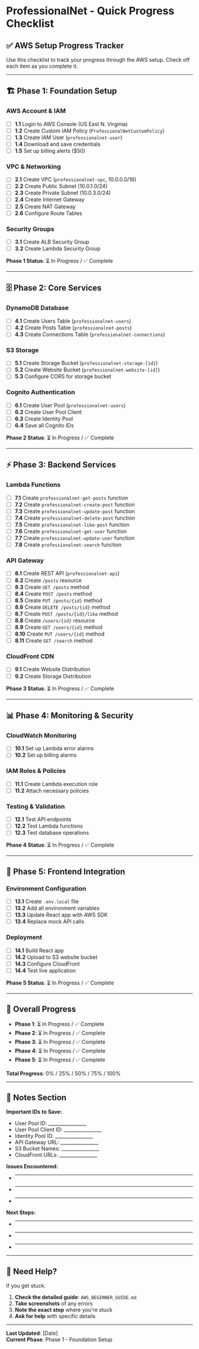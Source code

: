# ProfessionalNet - Quick Progress Checklist

## ✅ **AWS Setup Progress Tracker**

Use this checklist to track your progress through the AWS setup. Check off each item as you complete it.

---

## 🏗️ **Phase 1: Foundation Setup**

### **AWS Account & IAM**
- [ ] **1.1** Login to AWS Console (US East N. Virginia)
- [ ] **1.2** Create Custom IAM Policy (`ProfessionalNetCustomPolicy`)
- [ ] **1.3** Create IAM User (`professionalnet-user`)
- [ ] **1.4** Download and save credentials
- [ ] **1.5** Set up billing alerts ($50)

### **VPC & Networking**
- [ ] **2.1** Create VPC (`professionalnet-vpc`, 10.0.0.0/16)
- [ ] **2.2** Create Public Subnet (10.0.1.0/24)
- [ ] **2.3** Create Private Subnet (10.0.3.0/24)
- [ ] **2.4** Create Internet Gateway
- [ ] **2.5** Create NAT Gateway
- [ ] **2.6** Configure Route Tables

### **Security Groups**
- [ ] **3.1** Create ALB Security Group
- [ ] **3.2** Create Lambda Security Group

**Phase 1 Status**: ⏳ In Progress / ✅ Complete

---

## 🗄️ **Phase 2: Core Services**

### **DynamoDB Database**
- [ ] **4.1** Create Users Table (`professionalnet-users`)
- [ ] **4.2** Create Posts Table (`professionalnet-posts`)
- [ ] **4.3** Create Connections Table (`professionalnet-connections`)

### **S3 Storage**
- [ ] **5.1** Create Storage Bucket (`professionalnet-storage-[id]`)
- [ ] **5.2** Create Website Bucket (`professionalnet-website-[id]`)
- [ ] **5.3** Configure CORS for storage bucket

### **Cognito Authentication**
- [ ] **6.1** Create User Pool (`professionalnet-users`)
- [ ] **6.2** Create User Pool Client
- [ ] **6.3** Create Identity Pool
- [ ] **6.4** Save all Cognito IDs

**Phase 2 Status**: ⏳ In Progress / ✅ Complete

---

## ⚡ **Phase 3: Backend Services**

### **Lambda Functions**
- [ ] **7.1** Create `professionalnet-get-posts` function
- [ ] **7.2** Create `professionalnet-create-post` function
- [ ] **7.3** Create `professionalnet-update-post` function
- [ ] **7.4** Create `professionalnet-delete-post` function
- [ ] **7.5** Create `professionalnet-like-post` function
- [ ] **7.6** Create `professionalnet-get-user` function
- [ ] **7.7** Create `professionalnet-update-user` function
- [ ] **7.8** Create `professionalnet-search` function

### **API Gateway**
- [ ] **8.1** Create REST API (`professionalnet-api`)
- [ ] **8.2** Create `/posts` resource
- [ ] **8.3** Create `GET /posts` method
- [ ] **8.4** Create `POST /posts` method
- [ ] **8.5** Create `PUT /posts/{id}` method
- [ ] **8.6** Create `DELETE /posts/{id}` method
- [ ] **8.7** Create `POST /posts/{id}/like` method
- [ ] **8.8** Create `/users/{id}` resource
- [ ] **8.9** Create `GET /users/{id}` method
- [ ] **8.10** Create `PUT /users/{id}` method
- [ ] **8.11** Create `GET /search` method

### **CloudFront CDN**
- [ ] **9.1** Create Website Distribution
- [ ] **9.2** Create Storage Distribution

**Phase 3 Status**: ⏳ In Progress / ✅ Complete

---

## 📊 **Phase 4: Monitoring & Security**

### **CloudWatch Monitoring**
- [ ] **10.1** Set up Lambda error alarms
- [ ] **10.2** Set up billing alarms

### **IAM Roles & Policies**
- [ ] **11.1** Create Lambda execution role
- [ ] **11.2** Attach necessary policies

### **Testing & Validation**
- [ ] **12.1** Test API endpoints
- [ ] **12.2** Test Lambda functions
- [ ] **12.3** Test database operations

**Phase 4 Status**: ⏳ In Progress / ✅ Complete

---

## 🔧 **Phase 5: Frontend Integration**

### **Environment Configuration**
- [ ] **13.1** Create `.env.local` file
- [ ] **13.2** Add all environment variables
- [ ] **13.3** Update React app with AWS SDK
- [ ] **13.4** Replace mock API calls

### **Deployment**
- [ ] **14.1** Build React app
- [ ] **14.2** Upload to S3 website bucket
- [ ] **14.3** Configure CloudFront
- [ ] **14.4** Test live application

**Phase 5 Status**: ⏳ In Progress / ✅ Complete

---

## 🎯 **Overall Progress**

- **Phase 1**: ⏳ In Progress / ✅ Complete
- **Phase 2**: ⏳ In Progress / ✅ Complete  
- **Phase 3**: ⏳ In Progress / ✅ Complete
- **Phase 4**: ⏳ In Progress / ✅ Complete
- **Phase 5**: ⏳ In Progress / ✅ Complete

**Total Progress**: 0% / 25% / 50% / 75% / 100%

---

## 📝 **Notes Section**

**Important IDs to Save:**
- User Pool ID: ________________
- User Pool Client ID: ________________
- Identity Pool ID: ________________
- API Gateway URL: ________________
- S3 Bucket Names: ________________
- CloudFront URLs: ________________

**Issues Encountered:**
- ________________________________
- ________________________________
- ________________________________

**Next Steps:**
- ________________________________
- ________________________________
- ________________________________

---

## 🚨 **Need Help?**

If you get stuck:
1. **Check the detailed guide**: `AWS_BEGINNER_GUIDE.md`
2. **Take screenshots** of any errors
3. **Note the exact step** where you're stuck
4. **Ask for help** with specific details

---

**Last Updated**: [Date]  
**Current Phase**: Phase 1 - Foundation Setup 